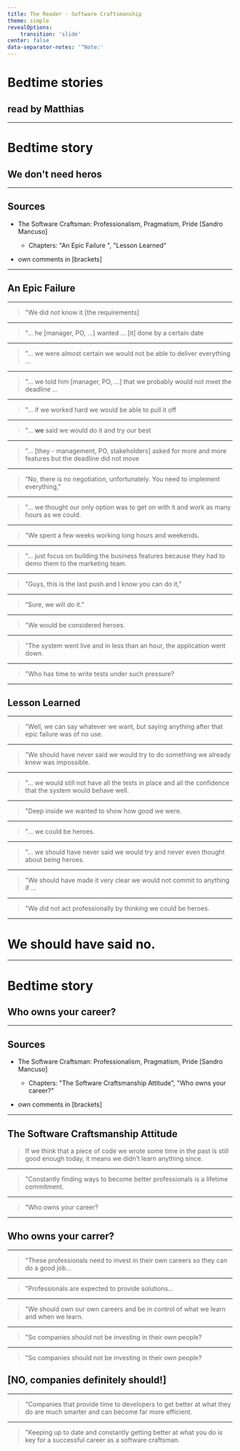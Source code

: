 ```yaml
---
title: The Reader - Software Craftsmanship
theme: simple
revealOptions:
    transition: 'slide'
center: false
data-separator-notes: '^Note:'
---
```

<style type="text/css">
  .reveal {
   font-size: 30px;
  }
  .reveal p {
    text-align: left;
  }
  .reveal ul {
    display: block;
  }
  .reveal ol {
    display: block;
  }
</style>

# Bedtime stories
## read by Matthias

---
# Bedtime story
## We don't need heros

----
## Sources
* The Software Craftsman: Professionalism, Pragmatism, Pride [Sandro Mancuso]
  * Chapters: "An Epic Failure ", "Lesson Learned"

* own comments in [brackets]

----
## An Epic Failure

----
> "We did not know it [the requirements]

----
> "... he [manager, PO, ...] wanted ... [it] done by a certain date

----
> "... we were almost certain we would not be able to deliver everything ...

----
> "... we told him [manager, PO, ...] that we probably would not meet the deadline ...

----
> "... if we worked hard we would be able to pull it off

----
> "... **we** said we would do it and try our best

----
> "... [they - management, PO, stakeholders] asked for more and more features but the deadline did not move

----
> “No, there is no negotiation, unfortunately. You need to implement everything,”

----
> "... we thought our only option was to get on with it and work as many hours as we could.

----
> "We spent a few weeks working long hours and weekends.

----
> "... just focus on building the business features because they had to demo them to the marketing team.

----
> "Guys, this is the last push and I know you can do it,”

----
> “Sure, we will do it.”

----
> "We would be considered heroes.

----
> "The system went live and in less than an hour, the application went down.

----
> "Who has time to write tests under such pressure?

----
## Lesson Learned

----
> "Well, we can say whatever we want, but saying anything after that epic failure was of no use.

----
> "We should have never said we would try to do something we already knew was impossible.

----
> "... we would still not have all the tests in place and all the confidence that the system would behave well.

----
> "Deep inside we wanted to show how good we were.

----
> "... we could be heroes.

----
> "... we should have never said we would try and never even thought about being heroes.

----
> "We should have made it very clear we would not commit to anything if ...

----
> "We did not act professionally by thinking we could be heroes.

----
# We should have said no.

---

# Bedtime story
## Who owns your career?

----
## Sources
* The Software Craftsman: Professionalism, Pragmatism, Pride [Sandro Mancuso]
  * Chapters: "The Software Craftsmanship Attitude", "Who owns your career?"

* own comments in [brackets]

----
## The Software Craftsmanship Attitude

> If we think that a piece of code we wrote some time in the past is still good enough today, it means we didn’t learn anything since.

----
> "Constantly finding ways to become better professionals is a lifetime commitment.

----
> "Who owns your career?

----
## Who owns your carrer?

----
> "These professionals need to invest in their own careers so they can do a good job...

----
> "Professionals are expected to provide solutions...

----
> "We should own our own careers and be in control of what we learn and when we learn.

----
> "So companies should not be investing in their own people?

----
> "So companies should not be investing in their own people?

## [NO, companies definitely should!]

----
> "Companies that provide time to developers to get better at what they do are much smarter and can become far more efficient.

----
> "Keeping up to date and constantly getting better at what you do is key for a successful career as a software craftsman.
